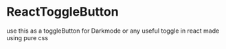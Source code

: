 # ReactToggleButton
use this as a toggleButton for Darkmode or any useful toggle in react made using pure css
